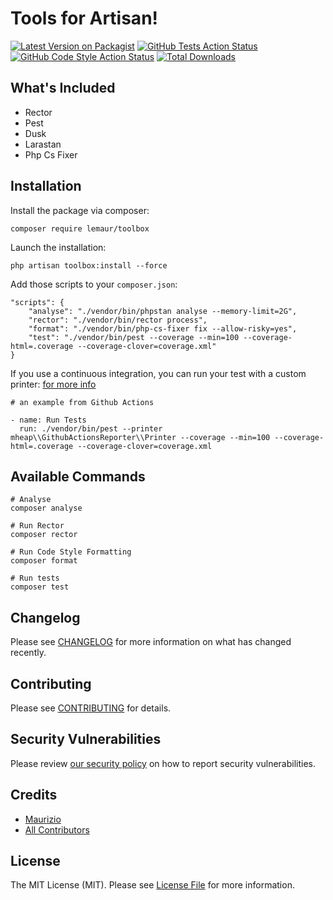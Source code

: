 # Tools for Artisan!

[![Latest Version on Packagist](https://img.shields.io/packagist/v/lemaur/toolbox.svg?style=flat-square)](https://packagist.org/packages/lemaur/toolbox)
[![GitHub Tests Action Status](https://img.shields.io/github/workflow/status/lemaur/toolbox/run-tests?label=tests)](https://github.com/lemaur/toolbox/actions?query=workflow%3Arun-tests+branch%3Amaster)
[![GitHub Code Style Action Status](https://img.shields.io/github/workflow/status/lemaur/toolbox/Check%20&%20fix%20styling?label=code%20style)](https://github.com/lemaur/toolbox/actions?query=workflow%3A"Check+%26+fix+styling"+branch%3Amaster)
[![Total Downloads](https://img.shields.io/packagist/dt/lemaur/toolbox.svg?style=flat-square)](https://packagist.org/packages/lemaur/toolbox)

## What's Included
- Rector
- Pest
- Dusk
- Larastan
- Php Cs Fixer

## Installation

Install the package via composer:
```
composer require lemaur/toolbox
```

Launch the installation:
```
php artisan toolbox:install --force
```

Add those scripts to your `composer.json`:
```
"scripts": {
    "analyse": "./vendor/bin/phpstan analyse --memory-limit=2G",
    "rector": "./vendor/bin/rector process",
    "format": "./vendor/bin/php-cs-fixer fix --allow-risky=yes",
    "test": "./vendor/bin/pest --coverage --min=100 --coverage-html=.coverage --coverage-clover=coverage.xml"
}
```

If you use a continuous integration, you can run your test with a custom printer:
[for more info](https://github.com/mheap/phpunit-github-actions-printer)
```
# an example from Github Actions

- name: Run Tests
  run: ./vendor/bin/pest --printer mheap\\GithubActionsReporter\\Printer --coverage --min=100 --coverage-html=.coverage --coverage-clover=coverage.xml
```

## Available Commands 

```
# Analyse
composer analyse

# Run Rector
composer rector

# Run Code Style Formatting
composer format

# Run tests
composer test
```

## Changelog

Please see [CHANGELOG](CHANGELOG.md) for more information on what has changed recently.

## Contributing

Please see [CONTRIBUTING](.github/CONTRIBUTING.md) for details.

## Security Vulnerabilities

Please review [our security policy](../../security/policy) on how to report security vulnerabilities.

## Credits

- [Maurizio](https://github.com/lemaur)
- [All Contributors](../../contributors)

## License

The MIT License (MIT). Please see [License File](LICENSE.md) for more information.
